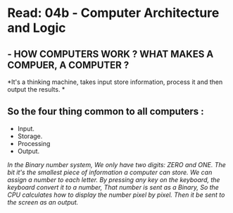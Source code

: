 # Read: 04b - Computer Architecture and Logic

## - HOW  COMPUTERS WORK ? WHAT MAKES A COMPUER, A COMPUTER ?


*It's a thinking machine, takes input store information, process it and then output the results. *
## So the four thing common to all computers :
- Input.
- Storage.
- Processing
- Output.

*In the Binary number system, We only have two digits: ZERO and ONE.*
*The bit it's the smallest piece of information a computer can store.*
*We can assign a number to each letter.*
*By pressing any key on the keyboard, the keyboard convert it to a number, That number is sent as a Binary, So the CPU calculates how to display the number pixel by pixel. Then it be sent to the screen as an output.*